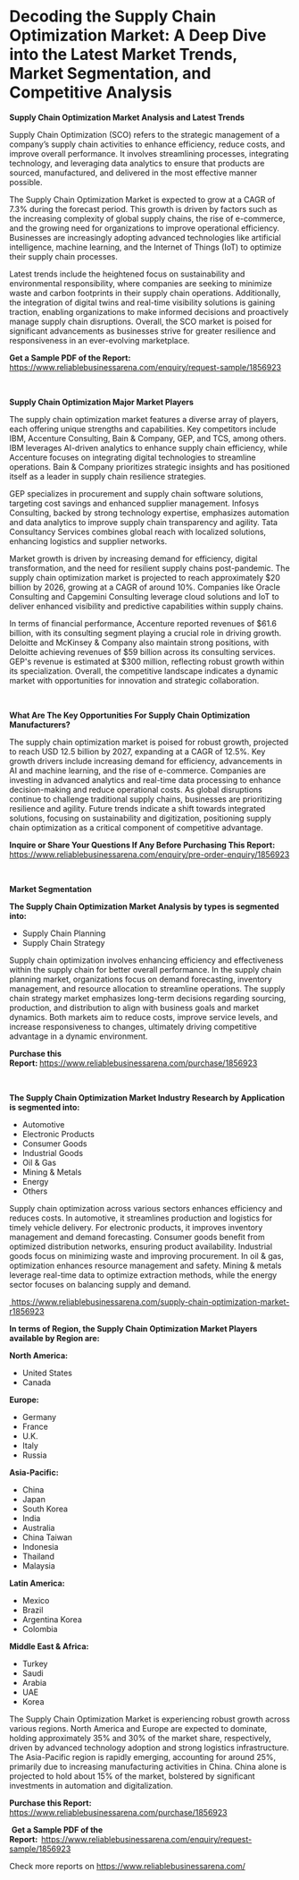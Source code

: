 <p><h1>Decoding the Supply Chain Optimization Market: A Deep Dive into the Latest Market Trends, Market Segmentation, and Competitive Analysis</h1></p><p><strong>Supply Chain Optimization Market Analysis and Latest Trends</strong></p>
<p><p>Supply Chain Optimization (SCO) refers to the strategic management of a company’s supply chain activities to enhance efficiency, reduce costs, and improve overall performance. It involves streamlining processes, integrating technology, and leveraging data analytics to ensure that products are sourced, manufactured, and delivered in the most effective manner possible.</p><p>The Supply Chain Optimization Market is expected to grow at a CAGR of 7.3% during the forecast period. This growth is driven by factors such as the increasing complexity of global supply chains, the rise of e-commerce, and the growing need for organizations to improve operational efficiency. Businesses are increasingly adopting advanced technologies like artificial intelligence, machine learning, and the Internet of Things (IoT) to optimize their supply chain processes.</p><p>Latest trends include the heightened focus on sustainability and environmental responsibility, where companies are seeking to minimize waste and carbon footprints in their supply chain operations. Additionally, the integration of digital twins and real-time visibility solutions is gaining traction, enabling organizations to make informed decisions and proactively manage supply chain disruptions. Overall, the SCO market is poised for significant advancements as businesses strive for greater resilience and responsiveness in an ever-evolving marketplace.</p></p>
<p><strong>Get a Sample PDF of the Report:&nbsp;</strong> <a href="https://www.reliablebusinessarena.com/enquiry/request-sample/1856923?utm_campaign=1841&utm_medium=2&utm_source=Github&utm_content=ia&utm_term=10032025&utm_id=supply-chain-optimization">https://www.reliablebusinessarena.com/enquiry/request-sample/1856923</a></p>
<p>&nbsp;</p>
<p><strong>Supply Chain Optimization Major Market Players</strong></p>
<p><p>The supply chain optimization market features a diverse array of players, each offering unique strengths and capabilities. Key competitors include IBM, Accenture Consulting, Bain & Company, GEP, and TCS, among others. IBM leverages AI-driven analytics to enhance supply chain efficiency, while Accenture focuses on integrating digital technologies to streamline operations. Bain & Company prioritizes strategic insights and has positioned itself as a leader in supply chain resilience strategies.</p><p>GEP specializes in procurement and supply chain software solutions, targeting cost savings and enhanced supplier management. Infosys Consulting, backed by strong technology expertise, emphasizes automation and data analytics to improve supply chain transparency and agility. Tata Consultancy Services combines global reach with localized solutions, enhancing logistics and supplier networks.</p><p>Market growth is driven by increasing demand for efficiency, digital transformation, and the need for resilient supply chains post-pandemic. The supply chain optimization market is projected to reach approximately $20 billion by 2026, growing at a CAGR of around 10%. Companies like Oracle Consulting and Capgemini Consulting leverage cloud solutions and IoT to deliver enhanced visibility and predictive capabilities within supply chains.</p><p>In terms of financial performance, Accenture reported revenues of $61.6 billion, with its consulting segment playing a crucial role in driving growth. Deloitte and McKinsey & Company also maintain strong positions, with Deloitte achieving revenues of $59 billion across its consulting services. GEP's revenue is estimated at $300 million, reflecting robust growth within its specialization. Overall, the competitive landscape indicates a dynamic market with opportunities for innovation and strategic collaboration.</p></p>
<p>&nbsp;</p>
<p><strong>What Are The Key Opportunities For Supply Chain Optimization Manufacturers?</strong></p>
<p><p>The supply chain optimization market is poised for robust growth, projected to reach USD 12.5 billion by 2027, expanding at a CAGR of 12.5%. Key growth drivers include increasing demand for efficiency, advancements in AI and machine learning, and the rise of e-commerce. Companies are investing in advanced analytics and real-time data processing to enhance decision-making and reduce operational costs. As global disruptions continue to challenge traditional supply chains, businesses are prioritizing resilience and agility. Future trends indicate a shift towards integrated solutions, focusing on sustainability and digitization, positioning supply chain optimization as a critical component of competitive advantage.</p></p>
<p><strong>Inquire or Share Your Questions If Any Before Purchasing This Report:</strong> <a href="https://www.reliablebusinessarena.com/enquiry/pre-order-enquiry/1856923?utm_campaign=1841&utm_medium=2&utm_source=Github&utm_content=ia&utm_term=10032025&utm_id=supply-chain-optimization">https://www.reliablebusinessarena.com/enquiry/pre-order-enquiry/1856923</a></p>
<p>&nbsp;</p>
<p><strong>Market Segmentation</strong></p>
<p><strong>The Supply Chain Optimization Market Analysis by types is segmented into:</strong></p>
<p><ul><li>Supply Chain Planning</li><li>Supply Chain Strategy</li></ul></p>
<p><p>Supply chain optimization involves enhancing efficiency and effectiveness within the supply chain for better overall performance. In the supply chain planning market, organizations focus on demand forecasting, inventory management, and resource allocation to streamline operations. The supply chain strategy market emphasizes long-term decisions regarding sourcing, production, and distribution to align with business goals and market dynamics. Both markets aim to reduce costs, improve service levels, and increase responsiveness to changes, ultimately driving competitive advantage in a dynamic environment.</p></p>
<p><strong>Purchase this Report:&nbsp;</strong><a href="https://www.reliablebusinessarena.com/purchase/1856923?utm_campaign=1841&utm_medium=2&utm_source=Github&utm_content=ia&utm_term=10032025&utm_id=supply-chain-optimization">https://www.reliablebusinessarena.com/purchase/1856923</a></p>
<p>&nbsp;</p>
<p><strong>The Supply Chain Optimization Market Industry Research by Application is segmented into:</strong></p>
<p><ul><li>Automotive</li><li>Electronic Products</li><li>Consumer Goods</li><li>Industrial Goods</li><li>Oil & Gas</li><li>Mining & Metals</li><li>Energy</li><li>Others</li></ul></p>
<p><p>Supply chain optimization across various sectors enhances efficiency and reduces costs. In automotive, it streamlines production and logistics for timely vehicle delivery. For electronic products, it improves inventory management and demand forecasting. Consumer goods benefit from optimized distribution networks, ensuring product availability. Industrial goods focus on minimizing waste and improving procurement. In oil & gas, optimization enhances resource management and safety. Mining & metals leverage real-time data to optimize extraction methods, while the energy sector focuses on balancing supply and demand.</p></p>
<p><a href="https://www.reliablebusinessarena.com/supply-chain-optimization-market-r1856923?utm_campaign=1841&utm_medium=2&utm_source=Github&utm_content=ia&utm_term=10032025&utm_id=supply-chain-optimization">&nbsp;https://www.reliablebusinessarena.com/supply-chain-optimization-market-r1856923</a></p>
<p><strong>In terms of Region, the Supply Chain Optimization Market Players available by Region are:</strong></p>
<p>
    <p> <strong> North America: </strong>
        <ul>
            <li>United States</li>
            <li>Canada</li>
        </ul>
        </p> 
    <p> <strong> Europe: </strong>
        <ul>
            <li>Germany</li>
            <li>France</li>
            <li>U.K.</li>
            <li>Italy</li>
            <li>Russia</li>
        </ul>
        </p> 
    <p> <strong> Asia-Pacific: </strong>
        <ul>
            <li>China</li>
            <li>Japan</li>
            <li>South Korea</li>
            <li>India</li>
            <li>Australia</li>
            <li>China Taiwan</li>
            <li>Indonesia</li>
            <li>Thailand</li>
            <li>Malaysia</li>
        </ul>
        </p> 
    <p> <strong> Latin America: </strong>
        <ul>
            <li>Mexico</li>
            <li>Brazil</li>
            <li>Argentina Korea</li>
            <li>Colombia</li>
        </ul>
        </p> 
    <p> <strong> Middle East & Africa: </strong>
        <ul>
            <li>Turkey</li>
            <li>Saudi</li>
            <li>Arabia</li>
            <li>UAE</li>
            <li>Korea</li>
        </ul>
    </p>
    </p>
<p><p>The Supply Chain Optimization Market is experiencing robust growth across various regions. North America and Europe are expected to dominate, holding approximately 35% and 30% of the market share, respectively, driven by advanced technology adoption and strong logistics infrastructure. The Asia-Pacific region is rapidly emerging, accounting for around 25%, primarily due to increasing manufacturing activities in China. China alone is projected to hold about 15% of the market, bolstered by significant investments in automation and digitalization.</p></p>
<p><strong>Purchase this Report: </strong><a href="https://www.reliablebusinessarena.com/purchase/1856923?utm_campaign=1841&utm_medium=2&utm_source=Github&utm_content=ia&utm_term=10032025&utm_id=supply-chain-optimization">https://www.reliablebusinessarena.com/purchase/1856923</a></p>
<p>&nbsp;<strong>Get a Sample PDF of the Report:&nbsp;&nbsp;</strong><a href="https://www.reliablebusinessarena.com/enquiry/request-sample/1856923?utm_campaign=1841&utm_medium=2&utm_source=Github&utm_content=ia&utm_term=10032025&utm_id=supply-chain-optimization">https://www.reliablebusinessarena.com/enquiry/request-sample/1856923</a></p>
<p><strong></strong></p>
<p>Check more reports on <a href="https://www.reliablebusinessarena.com/?utm_campaign=1841&utm_medium=2&utm_source=Github&utm_content=ia&utm_term=10032025&utm_id=supply-chain-optimization">https://www.reliablebusinessarena.com/</a></p>